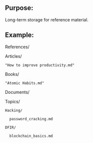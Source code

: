 
## Purpose: 

Long-term storage for reference material.

## Example:

References/

  Articles/

    "How to improve productivity.md"

  Books/

    "Atomic Habits.md"

  Documents/

  Topics/

    Hacking/

      password_cracking.md

    DFIR/

      blockchain_basics.md

